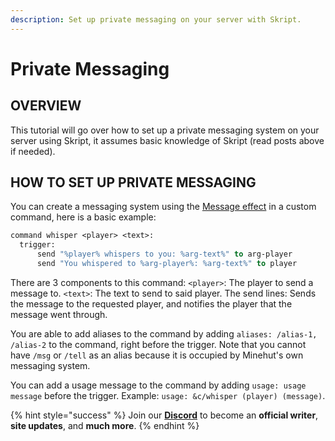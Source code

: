 ```yaml
---
description: Set up private messaging on your server with Skript.
---
```


# Private Messaging

## OVERVIEW

This tutorial will go over how to set up a private messaging system on your server using Skript, it assumes basic knowledge of Skript (read posts above if needed).

## HOW TO SET UP PRIVATE MESSAGING

You can create a messaging system using the [Message effect](https://skripthub.net/docs/?id=1130) in a custom command, here is a basic example:

```vb
command whisper <player> <text>:
  trigger:
      send "%player% whispers to you: %arg-text%" to arg-player
      send "You whispered to %arg-player%: %arg-text%" to player
```

There are 3 components to this command:
`<player>`: The player to send a message to.
`<text>`: The text to send to said player.
The send lines: Sends the message to the requested player, and notifies the player that the message went through.

You are able to add aliases to the command by adding `aliases: /alias-1, /alias-2` to the command, right before the trigger.
Note that you cannot have `/msg` or `/tell` as an alias because it is occupied by Minehut's own messaging system.

You can add a usage message to the command by adding `usage: usage message` before the trigger. Example: `usage: &c/whisper (player) (message)`.

{% hint style="success" %}
Join our **[Discord](https://invite.gg/minehutxyz)** to become an **official writer**, **site updates**, and **much more**.
{% endhint %}
